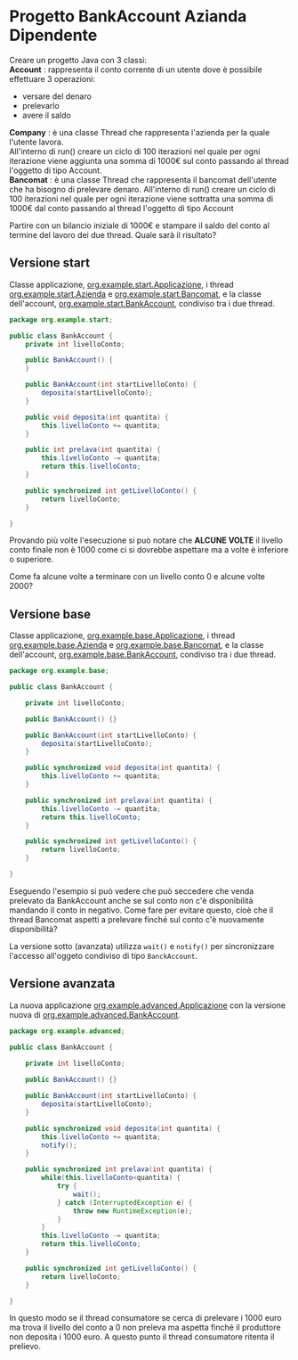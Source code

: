 # Progetto BankAccount Azianda Dipendente

Creare un progetto Java con 3 classi:  
**Account** : rappresenta il conto corrente di un utente dove è possibile effettuare 3 operazioni:
- versare del denaro
- prelevarlo
- avere il saldo

**Company** : è una classe Thread che rappresenta l'azienda per la quale l'utente lavora.  
  All'interno di run() creare un ciclo di 100 iterazioni nel quale per ogni iterazione
  viene aggiunta una somma di 1000€ sul conto passando al thread l'oggetto di tipo Account.  
**Bancomat** : è una classe Thread che rappresenta il bancomat dell'utente che ha bisogno di prelevare 
denaro.
  All'interno di run() creare un ciclo di 100 iterazioni nel quale per ogni iterazione
  viene sottratta una somma di 1000€ dal conto passando al thread l'oggetto di tipo Account

Partire con un bilancio iniziale di 1000€ e stampare il saldo del conto al termine del lavoro
dei due thread.
Quale sarà il risultato?

## Versione start

Classe applicazione, [org.example.start.Applicazione](./src/main/java/org/example/base/Application.java),
i thread [org.example.start.Azienda](./src/main/java/org/example/base/Azienda.java) e
[org.example.start.Bancomat](./src/main/java/org/example/base/Bancomat.java),
e la classe dell'account,
[org.example.start.BankAccount](./src/main/java/org/example/base/BankAccount.java), condiviso tra i due thread.

```java
package org.example.start;

public class BankAccount {
    private int livelloConto;

    public BankAccount() {
    }

    public BankAccount(int startLivelloConto) {
        deposita(startLivelloConto);
    }

    public void deposita(int quantita) {
        this.livelloConto += quantita;
    }

    public int prelava(int quantita) {
        this.livelloConto -= quantita;
        return this.livelloConto;
    }

    public synchronized int getLivelloConto() {
        return livelloConto;
    }

}
```
Provando più volte l'esecuzione si può notare che **ALCUNE VOLTE** il livello conto finale non è 1000 come ci si dovrebbe 
aspettare ma a volte è inferiore o superiore. 

Come fa alcune volte a terminare con un livello conto 0 e alcune volte 2000? 

## Versione base

Classe applicazione, [org.example.base.Applicazione](./src/main/java/org/example/base/Application.java),
i thread [org.example.base.Azienda](./src/main/java/org/example/base/Azienda.java) e
[org.example.base.Bancomat](./src/main/java/org/example/base/Bancomat.java), 
e la classe dell'account, 
[org.example.base.BankAccount](./src/main/java/org/example/base/BankAccount.java), condiviso tra i due thread. 

```java
package org.example.base;

public class BankAccount {

    private int livelloConto;

    public BankAccount() {}

    public BankAccount(int startLivelloConto) {
        deposita(startLivelloConto);
    }

    public synchronized void deposita(int quantita) {
        this.livelloConto += quantita;
    }

    public synchronized int prelava(int quantita) {
        this.livelloConto -= quantita;
        return this.livelloConto;
    }

    public synchronized int getLivelloConto() {
        return livelloConto;
    }

}
```

Eseguendo l'esempio si può vedere che può seccedere che venda prelevato da BankAccount anche se 
sul conto non c'è disponibilità mandando il conto in negativo. Come fare per evitare questo, 
cioè che il thread Bancomat aspetti a prelevare finché sul conto c'è nuovamente disponibilità?

La versione sotto (avanzata) utilizza `wait()` e `notify()` per sincronizzare l'accesso 
all'oggeto condiviso di tipo `BanckAccount`.

## Versione avanzata

La nuova applicazione 
[org.example.advanced.Applicazione](./src/main/java/org/example/advanced/Application.java) con la versione
nuova di [org.example.advanced.BankAccount](./src/main/java/org/example/advanced/BankAccount.java).

```java
package org.example.advanced;

public class BankAccount {
    
    private int livelloConto;

    public BankAccount() {}

    public BankAccount(int startLivelloConto) {
        deposita(startLivelloConto);
    }

    public synchronized void deposita(int quantita) {
        this.livelloConto += quantita;
        notify();
    }

    public synchronized int prelava(int quantita) {
        while(this.livelloConto<quantita) {
            try {
                wait();
            } catch (InterruptedException e) {
                throw new RuntimeException(e);
            }
        }
        this.livelloConto -= quantita;
        return this.livelloConto;
    }

    public synchronized int getLivelloConto() {
        return livelloConto;
    }

}
```

In questo modo se il thread consumatore se cerca di prelevare i 1000 euro ma trova il livello del conto 
a 0 non preleva ma aspetta finché il produttore non deposita i 1000 euro. A questo punto il 
thread consumatore ritenta il prelievo.

